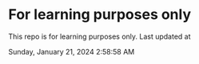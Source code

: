 # For learning purposes only
This repo is for learning purposes only.
Last updated at

Sunday, January 21, 2024 2:58:58 AM


